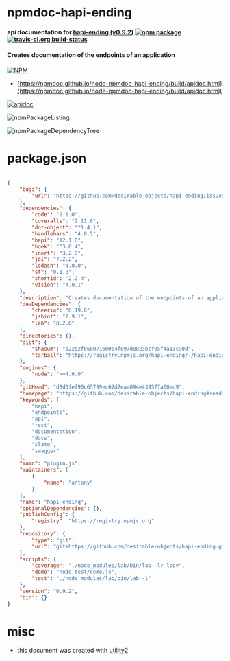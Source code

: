 # npmdoc-hapi-ending

#### api documentation for  [hapi-ending (v0.9.2)](https://github.com/desirable-objects/hapi-ending#readme)  [![npm package](https://img.shields.io/npm/v/npmdoc-hapi-ending.svg?style=flat-square)](https://www.npmjs.org/package/npmdoc-hapi-ending) [![travis-ci.org build-status](https://api.travis-ci.org/npmdoc/node-npmdoc-hapi-ending.svg)](https://travis-ci.org/npmdoc/node-npmdoc-hapi-ending)

#### Creates documentation of the endpoints of an application

[![NPM](https://nodei.co/npm/hapi-ending.png?downloads=true&downloadRank=true&stars=true)](https://www.npmjs.com/package/hapi-ending)

- [https://npmdoc.github.io/node-npmdoc-hapi-ending/build/apidoc.html](https://npmdoc.github.io/node-npmdoc-hapi-ending/build/apidoc.html)

[![apidoc](https://npmdoc.github.io/node-npmdoc-hapi-ending/build/screenCapture.buildCi.browser.%252Ftmp%252Fbuild%252Fapidoc.html.png)](https://npmdoc.github.io/node-npmdoc-hapi-ending/build/apidoc.html)

![npmPackageListing](https://npmdoc.github.io/node-npmdoc-hapi-ending/build/screenCapture.npmPackageListing.svg)

![npmPackageDependencyTree](https://npmdoc.github.io/node-npmdoc-hapi-ending/build/screenCapture.npmPackageDependencyTree.svg)



# package.json

```json

{
    "bugs": {
        "url": "https://github.com/desirable-objects/hapi-ending/issues"
    },
    "dependencies": {
        "code": "2.1.0",
        "coveralls": "2.11.6",
        "dot-object": "^1.4.1",
        "handlebars": "4.0.5",
        "hapi": "12.1.0",
        "hoek": "^3.0.4",
        "inert": "3.2.0",
        "joi": "7.2.2",
        "lodash": "4.0.0",
        "sf": "0.1.8",
        "shortid": "2.2.4",
        "vision": "4.0.1"
    },
    "description": "Creates documentation of the endpoints of an application",
    "devDependencies": {
        "cheerio": "0.19.0",
        "jshint": "2.9.1",
        "lab": "8.2.0"
    },
    "directories": {},
    "dist": {
        "shasum": "b22e2f060071600e4f897d8823bcf05f4a13c90d",
        "tarball": "https://registry.npmjs.org/hapi-ending/-/hapi-ending-0.9.2.tgz"
    },
    "engines": {
        "node": ">=4.0.0"
    },
    "gitHead": "d8d0fef90c65799ec62d7eaa094e439577a60ed9",
    "homepage": "https://github.com/desirable-objects/hapi-ending#readme",
    "keywords": [
        "hapi",
        "endpoints",
        "api",
        "rest",
        "documentation",
        "docs",
        "slate",
        "swagger"
    ],
    "main": "plugin.js",
    "maintainers": [
        {
            "name": "antony"
        }
    ],
    "name": "hapi-ending",
    "optionalDependencies": {},
    "publishConfig": {
        "registry": "https://registry.npmjs.org"
    },
    "repository": {
        "type": "git",
        "url": "git+https://github.com/desirable-objects/hapi-ending.git"
    },
    "scripts": {
        "coverage": "./node_modules/lab/bin/lab -lr lcov",
        "demo": "node test/demo.js",
        "test": "./node_modules/lab/bin/lab -l"
    },
    "version": "0.9.2",
    "bin": {}
}
```



# misc
- this document was created with [utility2](https://github.com/kaizhu256/node-utility2)

